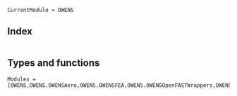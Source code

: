 ```@meta
CurrentModule = OWENS
```

## Index

```@index
```

## Types and functions

```@autodocs
Modules = [OWENS,OWENS.OWENSAero,OWENS.OWENSFEA,OWENS.OWENSOpenFASTWrappers,OWENS.OWENSPreComp]
```
